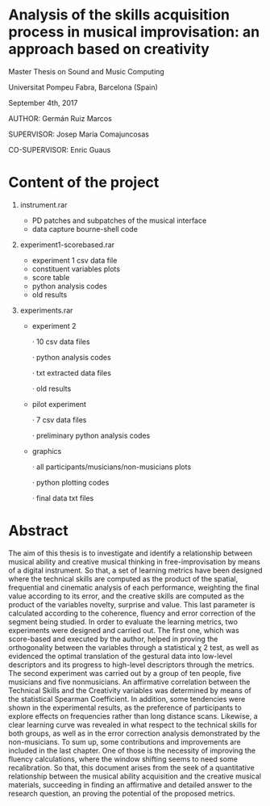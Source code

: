 #  Analysis of the skills acquisition process in musical improvisation: an approach based on creativity

Master Thesis on Sound and Music Computing

Universitat Pompeu Fabra, Barcelona (Spain)

September 4th, 2017

AUTHOR: Germán Ruiz Marcos

SUPERVISOR: Josep María Comajuncosas

CO-SUPERVISOR: Enric Guaus

# Content of the project

1) instrument.rar

    - PD patches and subpatches of the musical interface
    - data capture bourne-shell code
    
2) experiment1-scorebased.rar

    - experiment 1 csv data file
    - constituent variables plots
    - score table
    - python analysis codes
    - old results
 
3) experiments.rar
 
    - experiment 2 
    
        · 10 csv data files
        
        · python analysis codes
        
        · txt extracted data files
        
        · old results
        
    - pilot experiment
    
        · 7 csv data files
        
        · preliminary python analysis codes
        
    - graphics
    
        · all participants/musicians/non-musicians plots
        
        · python plotting codes
        
        · final data txt files

# Abstract

The aim of this thesis is to investigate and identify a relationship between
musical ability and creative musical thinking in free-improvisation by means of a
digital instrument. So that, a set of learning metrics have been designed where the
technical skills are computed as the product of the spatial, frequential and cinematic
analysis of each performance, weighting the final value according to its error, and
the creative skills are computed as the product of the variables novelty, surprise and
value. This last parameter is calculated according to the coherence, fluency and
error correction of the segment being studied.
In order to evaluate the learning metrics, two experiments were designed and
carried out. The first one, which was score-based and executed by the author,
helped in proving the orthogonality between the variables through a statistical χ
2
test, as well as evidenced the optimal translation of the gestural data into low-level
descriptors and its progress to high-level descriptors through the metrics. The second
experiment was carried out by a group of ten people, five musicians and five nonmusicians.
An affirmative correlation between the Technical Skills and the Creativity
variables was determined by means of the statistical Spearman Coefficient.
In addition, some tendencies were shown in the experimental results, as the
preference of participants to explore effects on frequencies rather than long distance
scans. Likewise, a clear learning curve was revealed in what respect to the technical
skills for both groups, as well as in the error correction analysis demonstrated by
the non-musicians.
To sum up, some contributions and improvements are included in the last chapter.
One of those is the necessity of improving the fluency calculations, where the
window shifting seems to need some recalibration.
So that, this document arises from the seek of a quantitative relationship between
the musical ability acquisition and the creative musical materials, succeeding
in finding an affirmative and detailed answer to the research question, an proving
the potential of the proposed metrics.


